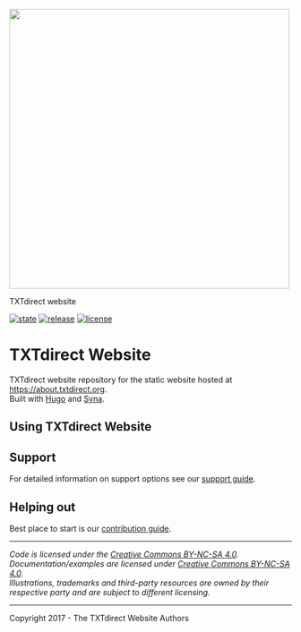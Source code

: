 <a href='https://about.txtdirect.org'><img src='https://github.com/txtdirect/website/blob/master/static/images/logo.svg' width='500'/></a>

TXTdirect website

 [![state](https://img.shields.io/badge/state-stable-green.svg)]() [![release](https://img.shields.io/github/release/txtdirect/website.svg)](https://github.com/txtdirect/website/releases) [![license](https://img.shields.io/github/license/txtdirect/website.svg)](LICENSE)



# TXTdirect Website
TXTdirect website repository for the static website hosted at https://about.txtdirect.org.  
Built with [Hugo](https://gohugo.io) and [Syna](https://github.com/okkur/syna).

## Using TXTdirect Website


## Support
For detailed information on support options see our [support guide](/SUPPORT.md).

## Helping out
Best place to start is our [contribution guide](/CONTRIBUTING.md).

----

*Code is licensed under the [Creative Commons BY-NC-SA 4.0](/LICENSE).*  
*Documentation/examples are licensed under [Creative Commons BY-NC-SA 4.0](/docs/LICENSE).*  
*Illustrations, trademarks and third-party resources are owned by their respective party and are subject to different licensing.*

---

Copyright 2017 - The TXTdirect Website Authors


